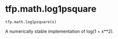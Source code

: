 <div itemscope itemtype="http://developers.google.com/ReferenceObject">
<meta itemprop="name" content="tfp.math.log1psquare" />
<meta itemprop="path" content="Stable" />
</div>

# tfp.math.log1psquare

``` python
tfp.math.log1psquare(x)
```

A numerically stable implementation of log(1 + x**2).